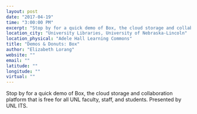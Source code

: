 ```yaml
---
layout: post
date: "2017-04-19"
time: "3:00:00 PM"
excerpt: "Stop by for a quick demo of Box, the cloud storage and collaboration platform that is free for all UNL faculty, staff, and students. ..."
location_city: "University Libraries, University of Nebraska-Lincoln"
location_physical: "Adele Hall Learning Commons"
title: "Demos & Donuts: Box"
author: "Elizabeth Lorang"
website: ""
email: ""
latitude: ""
longitude: ""
virtual: ""
---
```


Stop by for a quick demo of Box, the cloud storage and collaboration platform that is free for all UNL faculty, staff, and students. Presented by UNL ITS.
